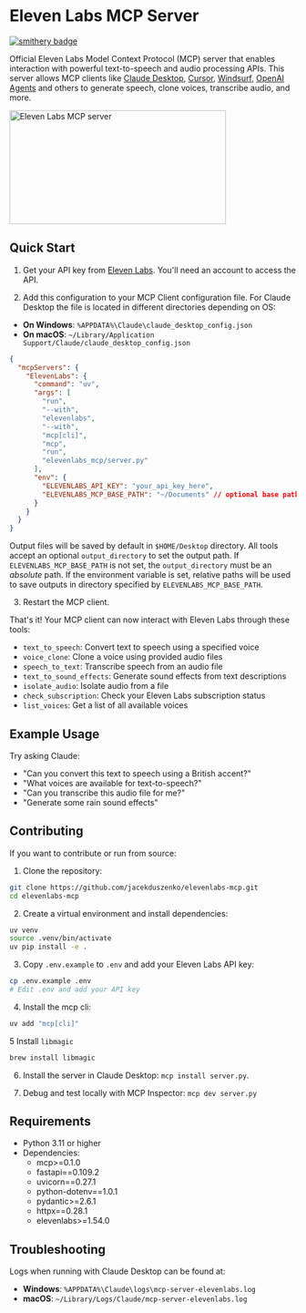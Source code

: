 # Eleven Labs MCP Server

[![smithery badge](https://smithery.ai/badge/@jacekduszenko/elevenlabs-mcp)](https://smithery.ai/server/@jacekduszenko/elevenlabs-mcp)

Official Eleven Labs Model Context Protocol (MCP) server that enables interaction with powerful text-to-speech and audio processing APIs. This server allows MCP clients like [Claude Desktop](https://www.anthropic.com/claude), [Cursor](https://www.cursor.so), [Windsurf](https://codeium.com/windsurf), [OpenAI Agents](https://github.com/openai/openai-agents-python) and others to generate speech, clone voices, transcribe audio, and more.

<a href="https://glama.ai/mcp/servers/elevenlabs-mcp">
  <img width="380" height="200" src="https://glama.ai/mcp/servers/elevenlabs-mcp/badge" alt="Eleven Labs MCP server" />
</a>

## Quick Start

1. Get your API key from [Eleven Labs](https://elevenlabs.io/). You'll need an account to access the API.

2. Add this configuration to your MCP Client configuration file. For Claude Desktop the file is located in different directories depending on OS:
- **On Windows**: `%APPDATA%\Claude\claude_desktop_config.json`
- **On macOS**: `~/Library/Application Support/Claude/claude_desktop_config.json`

```json
{
  "mcpServers": {
    "ElevenLabs": {
      "command": "uv",
      "args": [
        "run",
        "--with",
        "elevenlabs",
        "--with",
        "mcp[cli]",
        "mcp",
        "run",
        "elevenlabs_mcp/server.py"
      ],
      "env": {
        "ELEVENLABS_API_KEY": "your_api_key_here",
        "ELEVENLABS_MCP_BASE_PATH": "~/Documents" // optional base path for output files
      }
    }
  }
}
```
Output files will be saved by default in `$HOME/Desktop` directory. All tools accept an optional `output_directory` to set the output path. If `ELEVENLABS_MCP_BASE_PATH` is not set, the `output_directory` must be an *absolute* path. If the environment variable is set, relative paths will be used to save outputs in directory specified by `ELEVENLABS_MCP_BASE_PATH`.

3. Restart the MCP client.

That's it! Your MCP client can now interact with Eleven Labs through these tools:

- `text_to_speech`: Convert text to speech using a specified voice
- `voice_clone`: Clone a voice using provided audio files
- `speech_to_text`: Transcribe speech from an audio file
- `text_to_sound_effects`: Generate sound effects from text descriptions
- `isolate_audio`: Isolate audio from a file
- `check_subscription`: Check your Eleven Labs subscription status
- `list_voices`: Get a list of all available voices

## Example Usage

Try asking Claude:
- "Can you convert this text to speech using a British accent?"
- "What voices are available for text-to-speech?"
- "Can you transcribe this audio file for me?"
- "Generate some rain sound effects"

## Contributing

If you want to contribute or run from source:

1. Clone the repository:
```bash
git clone https://github.com/jacekduszenko/elevenlabs-mcp.git
cd elevenlabs-mcp
```

2. Create a virtual environment and install dependencies:
```bash
uv venv
source .venv/bin/activate
uv pip install -e .
```

3. Copy `.env.example` to `.env` and add your Eleven Labs API key:
```bash
cp .env.example .env
# Edit .env and add your API key
```

4. Install the mcp cli:
```bash
uv add "mcp[cli]"
```

5 Install `libmagic`
```bash
brew install libmagic
```

6. Install the server in Claude Desktop: `mcp install server.py`.

7. Debug and test locally with MCP Inspector: `mcp dev server.py`

## Requirements

- Python 3.11 or higher
- Dependencies:
  - mcp>=0.1.0
  - fastapi==0.109.2
  - uvicorn==0.27.1
  - python-dotenv==1.0.1
  - pydantic>=2.6.1
  - httpx==0.28.1
  - elevenlabs>=1.54.0

## Troubleshooting

Logs when running with Claude Desktop can be found at:
- **Windows**: `%APPDATA%\Claude\logs\mcp-server-elevenlabs.log`
- **macOS**: `~/Library/Logs/Claude/mcp-server-elevenlabs.log`